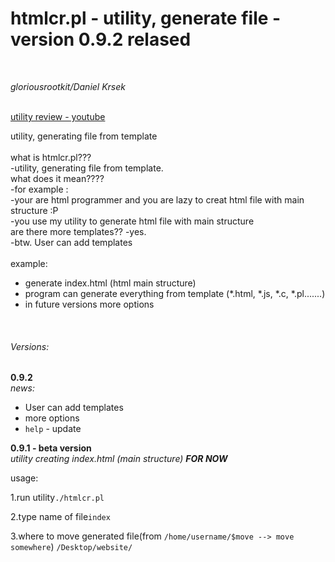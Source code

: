 <h1>htmlcr.pl - utility, generate file - <strong>version 0.9.2 relased</strong></h1>
</br>
<p><i>gloriousrootkit/Daniel Krsek</i></p>
</br>
<a href="https://www.youtube.com/watch?v=1HHJ-1TLa_Y">utility review - youtube</a>
<p>utility, generating file from template </br>
</br>
what is htmlcr.pl???</br>
-utility, generating file from template.</br>
what does it mean????</br>
-for example :</br>
-your are html programmer and you are lazy to creat html file with main structure :P</br>
-you use my utility to generate html file with main structure</br>
are there more templates?? </ber>
-yes.</br>
-btw. User can add templates</br> 
</br>
example:
<ul>
<li>generate index.html (html main structure)</li>
<li>program can generate everything from template (*.html, *.js, *.c, *.pl.......)</li>
<li>in future versions more options</li>
</ul>
</p>
</br>
<h6>Versions:</h6>
<strong>0.9.2</strong></br>
<i>news:</i>
<ul>
<li>User can add templates</li>
<li>more options</li>
<li><code>help</code> - update</li>
</ul>
<strong>0.9.1 - beta version</strong></br>
<i>utility creating index.html (main structure) <strong> FOR NOW</strong></i>
<p>usage:</p>

<p>1.run utility<code>./htmlcr.pl</code></p>
<p>2.type name of file<code>index</code></p>
<p>3.where to move generated file(from <code>/home/username/$move --> move somewhere</code>) <code>/Desktop/website/</code>

</code>



</p>
